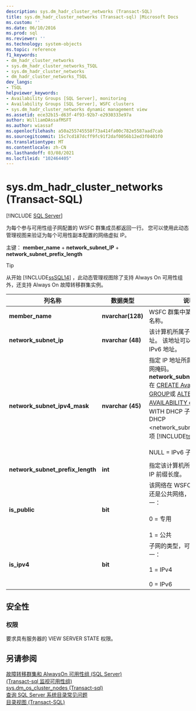 ```yaml
---
description: sys.dm_hadr_cluster_networks (Transact-SQL)
title: sys.dm_hadr_cluster_networks (Transact-sql) |Microsoft Docs
ms.custom: ''
ms.date: 06/10/2016
ms.prod: sql
ms.reviewer: ''
ms.technology: system-objects
ms.topic: reference
f1_keywords:
- dm_hadr_cluster_networks
- sys.dm_hadr_cluster_networks_TSQL
- sys.dm_hadr_cluster_networks
- dm_hadr_cluster_networks_TSQL
dev_langs:
- TSQL
helpviewer_keywords:
- Availability Groups [SQL Server], monitoring
- Availability Groups [SQL Server], WSFC clusters
- sys.dm_hadr_cluster_networks dynamic management view
ms.assetid: ece32b15-d63f-4f93-92b7-e2930333e97a
author: WilliamDAssafMSFT
ms.author: wiassaf
ms.openlocfilehash: a50a255745558f73a414fa00c782e5587aad7cab
ms.sourcegitcommit: 15c7cd187dcff9fc91f2daf0056b12ed3f0403f0
ms.translationtype: MT
ms.contentlocale: zh-CN
ms.lasthandoff: 03/08/2021
ms.locfileid: "102464405"
---
```

# <a name="sysdm_hadr_cluster_networks-transact-sql"></a>sys.dm_hadr_cluster_networks (Transact-SQL)
[!INCLUDE [SQL Server](../../includes/applies-to-version/sqlserver.md)]

  为每个参与可用性组子网配置的 WSFC 群集成员都返回一行。 您可以使用此动态管理视图来验证为每个可用性副本配置的网络虚拟 IP。  
  
 主键： **member_name**  +  **network_subnet_IP**  +  **network_subnet_prefix_length**  
  
 > [!TIP]
 > 从开始 [!INCLUDE[ssSQL14](../../includes/sssql14-md.md)] ，此动态管理视图除了支持 Always On 可用性组外，还支持 Always On 故障转移群集实例。  
  
|列名称|数据类型|说明|  
|-----------------|---------------|-----------------|  
|**member_name**|**nvarchar(128)**|WSFC 群集中某节点的计算机名称。|  
|**network_subnet_ip**|**nvarchar (48)**|该计算机所属子网的网络 IP 地址。 该地址可以是 IPv4 或 IPv6 地址。|  
|**network_subnet_ipv4_mask**|**nvarchar (45)**|指定 IP 地址所属子网的网络子网掩码。 **network_subnet_ipv4_mask** 在 [CREATE Availability GROUP](../../t-sql/statements/create-availability-group-transact-sql.md)或 [ALTER AVAILABILITY group](../../t-sql/statements/alter-availability-group-transact-sql.md)语句的 WITH DHCP 子句中指定 DHCP <network_subnet_option> 选项 [!INCLUDE[tsql](../../includes/tsql-md.md)] 。<br /><br /> NULL = IPv6 子网。|  
||||  
|**network_subnet_prefix_length**|**int**|指定该计算机所属子网的网络 IP 前缀长度。|  
|**is_public**|**bit**|该网络在 WSFC 群集中是专用还是公共网络，可为下列值之一：<br /><br /> 0 = 专用<br /><br /> 1 = 公共|  
|**is_ipv4**|**bit**|子网的类型，可为下列值之一：<br /><br /> 1 = IPv4<br /><br /> 0 = IPv6|  
  
## <a name="security"></a>安全性  
  
### <a name="permissions"></a>权限  
 要求具有服务器的 VIEW SERVER STATE 权限。  
  
## <a name="see-also"></a>另请参阅  
 [故障转移群集和 AlwaysOn 可用性组 (SQL Server)](../../database-engine/availability-groups/windows/failover-clustering-and-always-on-availability-groups-sql-server.md)   
 [&#40;Transact-sql 监视可用性组&#41;](../../database-engine/availability-groups/windows/monitor-availability-groups-transact-sql.md)   
 [sys.dm_os_cluster_nodes &#40;Transact-sql&#41;](../../relational-databases/system-dynamic-management-views/sys-dm-os-cluster-nodes-transact-sql.md)   
 [查询 SQL Server 系统目录常见问题](../../relational-databases/system-catalog-views/querying-the-sql-server-system-catalog-faq.yml)   
 [目录视图 (Transact-SQL)](../../relational-databases/system-catalog-views/catalog-views-transact-sql.md)  
  
  

